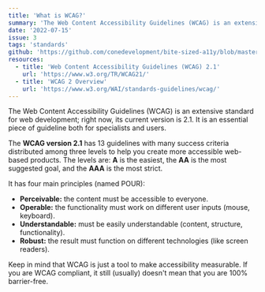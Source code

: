 ```yaml
---
title: 'What is WCAG?'
summary: 'The Web Content Accessibility Guidelines (WCAG) is an extensive standard for web development; right now, its current version is 2.1.'
date: '2022-07-15'
issue: 3
tags: 'standards'
github: 'https://github.com/conedevelopment/bite-sized-a11y/blob/master/src/posts/what-is-wcag.md'
resources:
  - title: 'Web Content Accessibility Guidelines (WCAG) 2.1'
    url: 'https://www.w3.org/TR/WCAG21/'
  - title: 'WCAG 2 Overview'
    url: 'https://www.w3.org/WAI/standards-guidelines/wcag/'
---
```


The Web Content Accessibility Guidelines (WCAG) is an extensive standard for web development; right now, its current version is 2.1. It is an essential piece of guideline both for specialists and users.

The **WCAG version 2.1** has 13 guidelines with many success criteria distributed among three levels to help you create more accessible web-based products. The levels are: **A** is the easiest, the **AA** is the most suggested goal, and the **AAA** is the most strict.

It has four main principles (named POUR):
- **Perceivable:** the content must be accessible to everyone.
- **Operable:** the functionality must work on different user inputs (mouse, keyboard).
- **Understandable:** must be easily understandable (content, structure, functionality).
- **Robust:** the result must function on different technologies (like screen readers).

Keep in mind that WCAG is just a tool to make accessibility measurable. If you are WCAG compliant, it still (usually) doesn't mean that you are 100% barrier-free.

